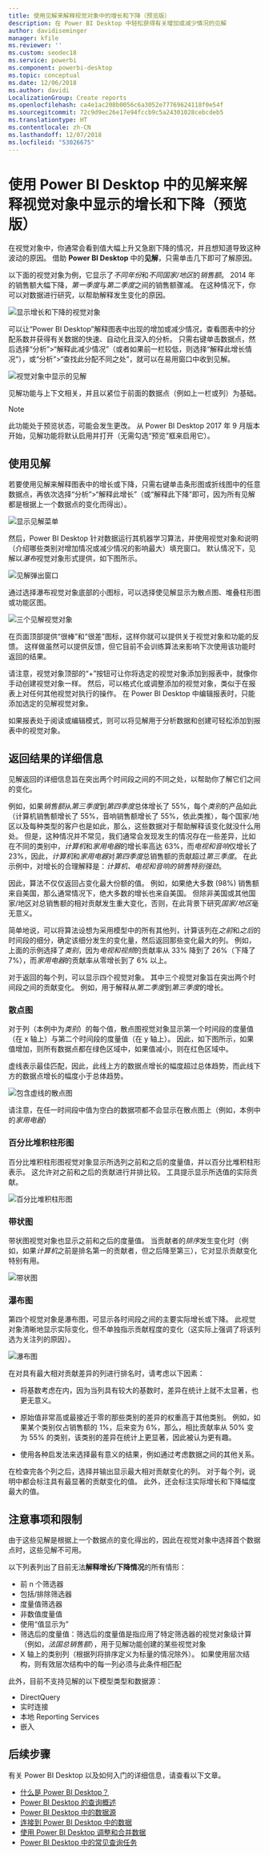 ```yaml
---
title: 使用见解来解释视觉对象中的增长和下降（预览版）
description: 在 Power BI Desktop 中轻松获得有关增加或减少情况的见解
author: davidiseminger
manager: kfile
ms.reviewer: ''
ms.custom: seodec18
ms.service: powerbi
ms.component: powerbi-desktop
ms.topic: conceptual
ms.date: 12/06/2018
ms.author: davidi
LocalizationGroup: Create reports
ms.openlocfilehash: ca4e1ac208b0056c6a3052e77769624118f0e54f
ms.sourcegitcommit: 72c9d9ec26e17e94fccb9c5a24301028cebcdeb5
ms.translationtype: HT
ms.contentlocale: zh-CN
ms.lasthandoff: 12/07/2018
ms.locfileid: "53026675"
---
```

# <a name="use-insights-in-power-bi-desktop-to-explain-increases-and-decreases-seen-in-visuals-preview"></a>使用 Power BI Desktop 中的见解来解释视觉对象中显示的增长和下降（预览版）

在视觉对象中，你通常会看到值大幅上升又急剧下降的情况，并且想知道导致这种波动的原因。 借助 **Power BI Desktop** 中的**见解**，只需单击几下即可了解原因。

以下面的视觉对象为例，它显示了*不同年份*和*不同国家/地区*的*销售额*。 2014 年的销售额大幅下降，*第一季度*与*第二季度*之间的销售额骤减。 在这种情况下，你可以对数据进行研究，以帮助解释发生变化的原因。 

![显示增长和下降的视觉对象](media/desktop-insights/insights_01a.png)

可以让“Power BI Desktop”解释图表中出现的增加或减少情况，查看图表中的分配系数并获得有关数据的快速、自动化且深入的分析。 只需右键单击数据点，然后选择“分析”>“解释此减少情况”（或者如果前一栏较低，则选择“解释此增长情况”），或“分析”>“查找此分配不同之处”，就可以在易用窗口中收到见解。

![视觉对象中显示的见解](media/desktop-insights/insights_01.png)

见解功能与上下文相关，并且以紧位于前面的数据点（例如上一栏或列）为基础。

> [!NOTE]
> 此功能处于预览状态，可能会发生更改。 从 Power BI Desktop 2017 年 9 月版本开始，见解功能将默认启用并打开（无需勾选“预览”框来启用它）。


## <a name="using-insights"></a>使用见解
若要使用见解来解释图表中的增长或下降，只需右键单击条形图或折线图中的任意数据点，再依次选择“分析”>“解释此增长”（或“解释此下降”即可，因为所有见解都是根据上一个数据点的变化而得出）。

![显示见解菜单](media/desktop-insights/insights_02.png)

然后，Power BI Desktop 针对数据运行其机器学习算法，并使用视觉对象和说明（介绍哪些类别对增加情况或减少情况的影响最大）填充窗口。 默认情况下，见解以*瀑布*视觉对象形式提供，如下图所示。

![见解弹出窗口](media/desktop-insights/insights_03.png)

通过选择瀑布视觉对象底部的小图标，可以选择使见解显示为散点图、堆叠柱形图或功能区图。

![三个见解视觉对象](media/desktop-insights/insights_04.png)

在页面顶部提供“很棒”和“很差”图标，这样你就可以提供关于视觉对象和功能的反馈。 这样做虽然可以提供反馈，但它目前不会训练算法来影响下次使用该功能时返回的结果。

请注意，视觉对象顶部的“+”按钮可让你将选定的视觉对象添加到报表中，就像你手动创建视觉对象一样。 然后，可以格式化或调整添加的视觉对象，类似于在报表上对任何其他视觉对执行的操作。 在 Power BI Desktop 中编辑报表时，只能添加选定的见解视觉对象。

如果报表处于阅读或编辑模式，则可以将见解用于分析数据和创建可轻松添加到报表中的视觉对象。

## <a name="details-of-the-results-returned"></a>返回结果的详细信息

见解返回的详细信息旨在突出两个时间段之间的不同之处，以帮助你了解它们之间的变化。  

例如，如果*销售额*从*第三季度*到*第四季度*总体增长了 55%，每个*类别*的产品如此（计算机销售额增长了 55%，音响销售额增长了 55%，依此类推），每个国家/地区以及每种类型的客户也是如此，那么，这些数据对于帮助解释该变化就没什么用处。 但是，这种情况并不常见，我们通常会发现发生的情况存在一些差异，比如在不同的类别中，*计算机*和*家用电器*的增长率高达 63%，而*电视和音响*仅增长了 23%，因此，*计算机*和*家用电器*对*第四季度*总销售额的贡献超过*第三季度*。  在此示例中，对增长的合理解释是：*计算机、电视和音响的销售特别强劲*。 

因此，算法不仅仅返回占变化最大份额的值。 例如，如果绝大多数 (98%) 销售额来自美国，那么通常情况下，绝大多数的增长也来自美国。 但除非美国或其他国家/地区对总销售额的相对贡献发生重大变化，否则，在此背景下研究*国家/地区*毫无意义。  

简单地说，可以将算法设想为采用模型中的所有其他列，计算该列在*之前*和*之后*的时间段的细分，确定该细分发生的变化量，然后返回那些变化最大的列。 例如，上面的示例选择了*类别*，因为*电视和视频*的贡献率从 33% 降到了 26%（下降了 7%），而*家用电器*的贡献率从零增长到了 6% 以上。 

对于返回的每个列，可以显示四个视觉对象。 其中三个视觉对象旨在突出两个时间段之间的贡献变化。 例如，用于解释从*第二季度*到*第三季度*的增长。

### <a name="the-scatter-plot"></a>散点图

对于列（本例中为*类别*）的每个值，散点图视觉对象显示第一个时间段的度量值（在 x 轴上）与第二个时间段的度量值（在 y 轴上）。 因此，如下图所示，如果值增加，则所有数据点都在绿色区域中，如果值减小，则在红色区域中。 

虚线表示最佳匹配，因此，此线上方的数据点增长的幅度超过总体趋势，而此线下方的数据点增长的幅度小于总体趋势。  

![包含虚线的散点图](media/desktop-insights/insights_01b.png)

请注意，在任一时间段中值为空白的数据项都不会显示在散点图上（例如，本例中的*家用电器*）

### <a name="the-100-stacked-column-chart"></a>百分比堆积柱形图

百分比堆积柱形图视觉对象显示所选列之前和之后的度量值，并以百分比堆积柱形表示。 这允许对之前和之后的贡献进行并排比较。 工具提示显示所选值的实际贡献。

![百分比堆积柱形图](media/desktop-insights/insights_01c.png)

### <a name="the-ribbon-chart"></a>带状图

带状图视觉对象也显示之前和之后的度量值。 当贡献者的*排序*发生变化时（例如，如果*计算机*之前是排名第一的贡献者，但之后降至第三），它对显示贡献变化特别有用。 

![带状图](media/desktop-insights/insights_01d.png)

### <a name="the-waterfall-chart"></a>瀑布图

第四个视觉对象是瀑布图，可显示各时间段之间的主要实际增长或下降。 此视觉对象清晰地显示实际变化，但不单独指示贡献程度的变化（这实际上强调了将该列选为关注列的原因）。 

![瀑布图](media/desktop-insights/insights_01e.png)

在对具有最大相对贡献差异的列进行排名时，请考虑以下因素： 

* 将基数考虑在内，因为当列具有较大的基数时，差异在统计上就不太显著，也更无意义。 

* 原始值非常高或最接近于零的那些类别的差异的权重高于其他类别。 例如，如果某个类别仅占销售额的 1%，后来变为 6%，那么，相比贡献率从 50% 变为 55% 的类别，该类别的差异在统计上更显著，因此被认为更有趣。 

* 使用各种启发法来选择最有意义的结果，例如通过考虑数据之间的其他关系。
 
在检查完各个列之后，选择并输出显示最大相对贡献变化的列。 对于每个列，说明中都会标注具有最显著的贡献变化的值。 此外，还会标注实际增长和下降幅度最大的值。


## <a name="considerations-and-limitations"></a>注意事项和限制
由于这些见解是根据上一个数据点的变化得出的，因此在视觉对象中选择首个数据点时，这些见解不可用。 

以下列表列出了目前无法**解释增长/下降情况**的所有情形：

* 前 n 个筛选器
* 包括/排除筛选器
* 度量值筛选器
* 非数值度量值
* 使用“值显示为”
* 筛选后的度量值：筛选后的度量值是指应用了特定筛选器的视觉对象级计算（例如，*法国总销售额*），用于见解功能创建的某些视觉对象
* X 轴上的类别列（根据列将排序定义为标量的情况除外）。 如果使用层次结构，则有效层次结构中的每一列必须与此条件相匹配


此外，目前不支持见解的以下模型类型和数据源：

* DirectQuery
* 实时连接
* 本地 Reporting Services
* 嵌入

## <a name="next-steps"></a>后续步骤
有关 Power BI Desktop 以及如何入门的详细信息，请查看以下文章。

* [什么是 Power BI Desktop？](desktop-what-is-desktop.md)
* [Power BI Desktop 的查询概述](desktop-query-overview.md)
* [Power BI Desktop 中的数据源](desktop-data-sources.md)
* [连接到 Power BI Desktop 中的数据](desktop-connect-to-data.md)
* [使用 Power BI Desktop 调整和合并数据](desktop-shape-and-combine-data.md)
* [Power BI Desktop 中的常见查询任务](desktop-common-query-tasks.md)   

